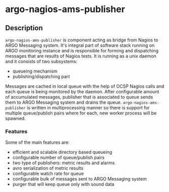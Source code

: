 # argo-nagios-ams-publisher

## Description 

`argo-nagios-ams-publisher` is component acting as bridge from Nagios to ARGO Messaging system. It's integral part of software stack running on ARGO monitoring instance and is responsible for forming and dispatching messages that are results of Nagios tests. It is running as a unix daemon and it consists of two subsystems:
- queueing mechanism 
- publishing/dispatching part

Messages are cached in local queue with the help of OCSP Nagios calls and each queue is being monitored by the daemon. After configurable amount of accumulated messages, publisher that is associated to queue sends them to ARGO Messaging
system and drains the queue. `argo-nagios-ams-publisher` is written in multiprocessing manner so there is support for multiple queue/publish pairs where for each, new worker process will be spawned. 

### Features

Some of the main features are:
- efficient and scalable directory based queueing
- configurable number of queue/publish pairs
- two type of publishers: metric results and alarms
- avro serialization of metric results
- configurable watch rate for queue
- configurable bulk of messages sent to ARGO Messaging system
- purger that will keep queue only with sound data
